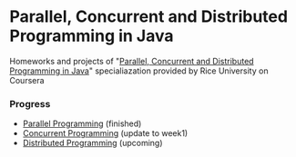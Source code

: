 # Parallel, Concurrent and Distributed Programming in Java
 
Homeworks and projects of "[Parallel, Concurrent and Distributed Programming in Java](https://www.coursera.org/specializations/pcdp)" specialiazation provided by Rice University on Coursera


### Progress
* [Parallel Programming](https://www.coursera.org/learn/parallel-programming-in-java) (finished)
* [Concurrent Programming](https://www.coursera.org/learn/concurrent-programming-in-java) (update to week1)
* [Distributed Programming](https://www.coursera.org/learn/distributed-programming-in-java) (upcoming)
